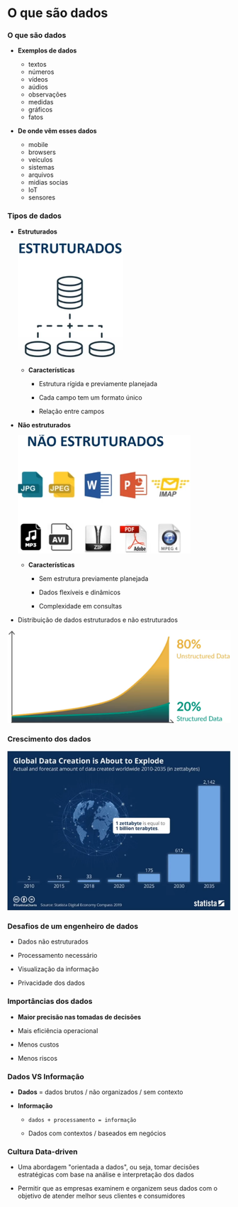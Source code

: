 # O que são dados

### O que são dados

* **Exemplos de dados**

  * textos
  * números
  * vídeos
  * aúdios
  * observações
  * medidas
  * gráficos
  * fatos

* **De onde vêm esses dados**

  * mobile
  * browsers
  * veículos
  * sistemas
  * arquivos
  * midias socias
  * IoT
  * sensores

### Tipos de dados

* **Estruturados**

  ![](./assets/dados-estruturados.png)

  * **Características**

    * Estrutura rígida e previamente planejada

    * Cada campo tem um formato único

    * Relação entre campos

* **Não estruturados**

  ![](./assets/dados-nao-estruturados.png)

  * **Características**

    * Sem estrutura previamente planejada

    * Dados flexíveis e dinâmicos

    * Complexidade em consultas

* Distribuição de dados estruturados e não estruturados

![](./assets/distribuicao-de-dados-estruturados-e-nao-estruturados.png)

### Crescimento dos dados

![](./assets/crescimento-dos-dados.png)

### Desafios de um engenheiro de dados

* Dados não estruturados

* Processamento necessário

* Visualização da informação

* Privacidade dos dados

### Importâncias dos dados

* **Maior precisão nas tomadas de decisões**

* Mais eficiência operacional

* Menos custos

* Menos riscos

### Dados VS Informação

* **Dados** = dados brutos / não organizados / sem contexto

* **Informação** 

  * `dados + processamento = informação`

  * Dados com contextos / baseados em negócios

### Cultura Data-driven

* Uma abordagem "orientada a dados", ou seja, tomar decisões estratégicas com base na análise e interpretação dos dados

* Permitir que as empresas examinem e organizem seus dados com o objetivo de atender melhor seus clientes e consumidores